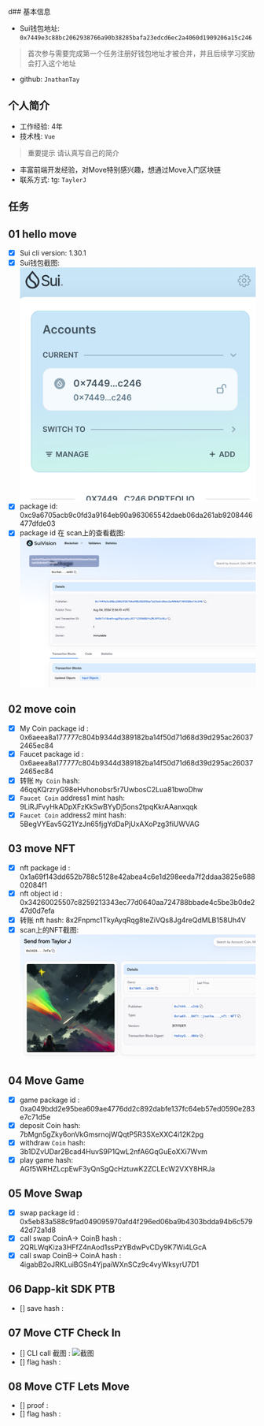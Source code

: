 d## 基本信息
- Sui钱包地址: `0x7449e3c88bc2062938766a90b38285bafa23edcd6ec2a4060d1909206a15c246`
> 首次参与需要完成第一个任务注册好钱包地址才被合并，并且后续学习奖励会打入这个地址
- github: `JnathanTay`

## 个人简介
- 工作经验: 4年
- 技术栈: `Vue`
> 重要提示 请认真写自己的简介
- 丰富前端开发经验，对Move特别感兴趣，想通过Move入门区块链
- 联系方式: tg: `TaylerJ` 

## 任务

##   01 hello move  
- [x] Sui cli version: 1.30.1
- [x] Sui钱包截图: ![Sui钱包截图](./notes/1_1.png)
- [x] package id:  0xc9a6705acb9c0fd3a9164eb90a963065542daeb06da261ab9208446477dfde03
- [x] package id 在 scan上的查看截图:![Scan截图](./notes/1.png)

##   02 move coin
- [x] My Coin package id : 0x6aeea8a177777c804b9344d389182ba14f50d71d68d39d295ac260372465ec84
- [x] Faucet package id : 0x6aeea8a177777c804b9344d389182ba14f50d71d68d39d295ac260372465ec84
- [x] 转账 `My Coin` hash:  46qqKQrzryG98eHvhonobsr5r7UwbosC2Lua81bwoDhw
- [x] `Faucet Coin` address1 mint hash:  9LiRJFvyHkADpXFzKkSwBYyDj5ons2tpqKkrAAanxqqk
- [x] `Faucet Coin` address2 mint hash: 5BegVYEav5G21YzJn65fjgYdDaPjUxAXoPzg3fiUWVAG

##   03 move NFT
- [x] nft package id :  0x1a69f143dd652b788c5128e42abea4c6e1d298eeda7f2ddaa3825e68802084f1
- [x] nft object id :  0x34260025507c8259213343ec77d0640aa724788bbade4c5be3b0de247d0d7efa
- [x] 转账 nft  hash:  8x2Fnpmc1TkyAyqRqg8teZiVQs8Jg4reQdMLB158Uh4V
- [x] scan上的NFT截图:![Scan截图](./notes/3_1.png)

##   04 Move Game
- [x] game package id : 0xa049bdd2e95bea609ae4776dd2c892dabfe137fc64eb57ed0590e283e7c71d5e
- [x] deposit Coin hash: 7bMgn5gZky6onVkGmsrnojWQqtP5R3SXeXXC4i12K2pg
- [x] withdraw `Coin` hash: 3b1DZvUDar2Bcad4HuvS9P1QwL2nfA6GqGuEoXXi7Wvm
- [x] play game hash: AGf5WRHZLcpEwF3yQnSgQcHztuwK2ZCLEcW2VXY8HRJa

##   05 Move Swap
- [x] swap package id : 0x5eb83a588c9fad049095970afd4f296ed06ba9b4303bdda94b6c57942d72a1d8
- [x] call swap CoinA-> CoinB  hash :  2QRLWqKiza3HFfZ4nAod1ssPzYBdwPvCDy9K7Wi4LGcA
- [x] call swap CoinB-> CoinA  hash : 4igabB2oJRKLuiBGSn4YjpaiWXnSCz9c4vyWksyrU7D1

##   06 Dapp-kit SDK PTB
- [] save hash :

##   07 Move CTF Check In
- [] CLI call 截图 : ![截图](./images/你的图片地址)
- [] flag hash :

##   08 Move CTF Lets Move
- [] proof : 
- [] flag hash :
